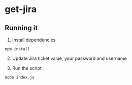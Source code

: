 # get-jira

## Running it
1. install dependencies
```
npm install
```
2. Update Jira ticket value, your password and username

3. Run the script
```
node index.js
```
